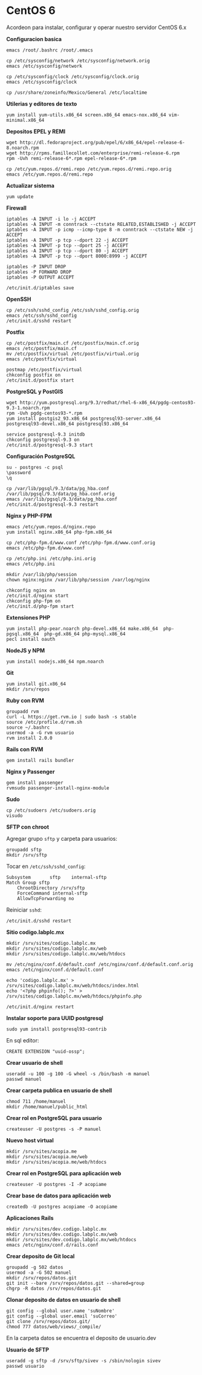 CentOS 6
========

Acordeon para instalar, configurar y operar nuestro servidor CentOS 6.x

**Configuracion basica**

    emacs /root/.bashrc /root/.emacs

    cp /etc/sysconfig/network /etc/sysconfig/network.orig
    emacs /etc/sysconfig/network

    cp /etc/sysconfig/clock /etc/sysconfig/clock.orig
    emacs /etc/sysconfig/clock

    cp /usr/share/zoneinfo/Mexico/General /etc/localtime

**Utilerias y editores de texto**

    yum install yum-utils.x86_64 screen.x86_64 emacs-nox.x86_64 vim-minimal.x86_64

**Depositos EPEL y REMI**

    wget http://dl.fedoraproject.org/pub/epel/6/x86_64/epel-release-6-8.noarch.rpm
    wget http://rpms.famillecollet.com/enterprise/remi-release-6.rpm
    rpm -Uvh remi-release-6*.rpm epel-release-6*.rpm

    cp /etc/yum.repos.d/remi.repo /etc/yum.repos.d/remi.repo.orig
    emacs /etc/yum.repos.d/remi.repo

**Actualizar sistema**

    yum update

**Firewall**

    iptables -A INPUT -i lo -j ACCEPT
    iptables -A INPUT -m conntrack --ctstate RELATED,ESTABLISHED -j ACCEPT
    iptables -A INPUT -p icmp --icmp-type 8 -m conntrack --ctstate NEW -j ACCEPT
    iptables -A INPUT -p tcp --dport 22 -j ACCEPT
    iptables -A INPUT -p tcp --dport 25 -j ACCEPT
    iptables -A INPUT -p tcp --dport 80 -j ACCEPT
    iptables -A INPUT -p tcp --dport 8000:8999 -j ACCEPT

    iptables -P INPUT DROP
    iptables -P FORWARD DROP
    iptables -P OUTPUT ACCEPT

    /etc/init.d/iptables save

**OpenSSH**

    cp /etc/ssh/sshd_config /etc/ssh/sshd_config.orig
    emacs /etc/ssh/sshd_config
    /etc/init.d/sshd restart

**Postfix**

    cp /etc/postfix/main.cf /etc/postfix/main.cf.orig
    emacs /etc/postfix/main.cf
    mv /etc/postfix/virtual /etc/postfix/virtual.orig
    emacs /etc/postfix/virtual

    postmap /etc/postfix/virtual
    chkconfig postfix on
    /etc/init.d/postfix start

**PostgreSQL y PostGIS**

    wget http://yum.postgresql.org/9.3/redhat/rhel-6-x86_64/pgdg-centos93-9.3-1.noarch.rpm
    rpm -Uvh pgdg-centos93-*.rpm
    yum install postgis2_93.x86_64 postgresql93-server.x86_64 postgresql93-devel.x86_64 postgresql93.x86_64

    service postgresql-9.3 initdb
    chkconfig postgresql-9.3 on
    /etc/init.d/postgresql-9.3 start

**Configuración PostgreSQL**

    su - postgres -c psql
    \password
    \q

    cp /var/lib/pgsql/9.3/data/pg_hba.conf /var/lib/pgsql/9.3/data/pg_hba.conf.orig
    emacs /var/lib/pgsql/9.3/data/pg_hba.conf
    /etc/init.d/postgresql-9.3 restart

**Nginx y PHP-FPM**

    emacs /etc/yum.repos.d/nginx.repo
    yum install nginx.x86_64 php-fpm.x86_64

    cp /etc/php-fpm.d/www.conf /etc/php-fpm.d/www.conf.orig
    emacs /etc/php-fpm.d/www.conf

    cp /etc/php.ini /etc/php.ini.orig
    emacs /etc/php.ini

    mkdir /var/lib/php/session
    chown nginx:nginx /var/lib/php/session /var/log/nginx

    chkconfig nginx on
    /etc/init.d/nginx start
    chkconfig php-fpm on
    /etc/init.d/php-fpm start

**Extensiones PHP**

    yum install php-pear.noarch php-devel.x86_64 make.x86_64  php-pgsql.x86_64  php-gd.x86_64 php-mysql.x86_64
    pecl install oauth

**NodeJS y NPM**
    
    yum install nodejs.x86_64 npm.noarch

**Git**

    yum install git.x86_64
    mkdir /srv/repos

**Ruby con RVM**

    groupadd rvm
    curl -L https://get.rvm.io | sudo bash -s stable
    source /etc/profile.d/rvm.sh
    source ~/.bashrc
    usermod -a -G rvm usuario
    rvm install 2.0.0
    
**Rails con RVM**

    gem install rails bundler
    
**Nginx y Passenger**

    gem install passenger
    rvmsudo passenger-install-nginx-module

**Sudo**

    cp /etc/sudoers /etc/sudoers.orig
    visudo

**SFTP con chroot**

Agregar grupo `sftp` y carpeta para usuarios:

    groupadd sftp
    mkdir /srv/sftp

Tocar en `/etc/ssh/sshd_config`:

    Subsystem       sftp    internal-sftp
    Match Group sftp
        ChrootDirectory /srv/sftp
        ForceCommand internal-sftp
        AllowTcpForwarding no

Reiniciar `sshd`:

    /etc/init.d/sshd restart

**Sitio codigo.labplc.mx**

    mkdir /srv/sites/codigo.labplc.mx
    mkdir /srv/sites/codigo.labplc.mx/web
    mkdir /srv/sites/codigo.labplc.mx/web/htdocs

    mv /etc/nginx/conf.d/default.conf /etc/nginx/conf.d/default.conf.orig
    emacs /etc/nginx/conf.d/default.conf

    echo 'codigo.labplc.mx' > /srv/sites/codigo.labplc.mx/web/htdocs/index.html
    echo '<?php phpinfo(); ?>' > /srv/sites/codigo.labplc.mx/web/htdocs/phpinfo.php

    /etc/init.d/nginx restart
    
**Instalar soporte para UUID postgresql**

    sudo yum install postgresql93-contrib
    
 En sql editor:

    CREATE EXTENSION "uuid-ossp";

**Crear usuario de shell**

    useradd -u 100 -g 100 -G wheel -s /bin/bash -m manuel
    passwd manuel

**Crear carpeta publica en usuario de shell**

    chmod 711 /home/manuel
    mkdir /home/manuel/public_html

**Crear rol en PostgreSQL para usuario**

    createuser -U postgres -s -P manuel

**Nuevo host virtual**

    mkdir /srv/sites/acopia.me
    mkdir /srv/sites/acopia.me/web
    mkdir /srv/sites/acopia.me/web/htdocs

**Crear rol en PostgreSQL para aplicación web**

    createuser -U postgres -I -P acopiame

**Crear base de datos para aplicación web**

    createdb -U postgres acopiame -O acopiame

**Aplicaciones Rails**

    mkdir /srv/sites/dev.codigo.labplc.mx
    mkdir /srv/sites/dev.codigo.labplc.mx/web
    mkdir /srv/sites/dev.codigo.labplc.mx/web/htdocs    
    emacs /etc/nginx/conf.d/rails.conf

**Crear deposito de Git local**

    groupadd -g 502 datos
    usermod -a -G 502 manuel
    mkdir /srv/repos/datos.git
    git init --bare /srv/repos/datos.git --shared=group
    chgrp -R datos /srv/repos/datos.git

**Clonar deposito de datos en usuario de shell**

    git config --global user.name 'suNombre'
    git config --global user.email 'suCorreo'
    git clone /srv/repos/datos.git/
    chmod 777 datos/web/views/_compile/
    
En la carpeta datos se encuentra el deposito de usuario.dev

**Usuario de SFTP**

    useradd -g sftp -d /srv/sftp/sivev -s /sbin/nologin sivev
    passwd usuario
